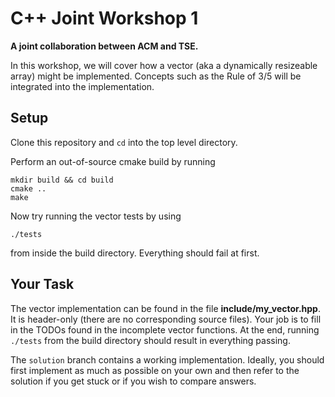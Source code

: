 # C++ Joint Workshop 1 

**A joint collaboration between ACM and TSE.**

In this workshop, we will cover how a vector (aka
a dynamically resizeable array) might be implemented. 
Concepts such as the Rule of 3/5 will be integrated
into the implementation. 

## Setup

Clone this repository and `cd` into the top level directory.

Perform an out-of-source cmake build by running
```
mkdir build && cd build
cmake ..
make
```

Now try running the vector tests by using

```
./tests
```

from inside the build directory. Everything should fail at first.

## Your Task

The vector implementation can be found in the file **include/my_vector.hpp**.
It is header-only (there are no corresponding source files). Your job
is to fill in the TODOs found in the incomplete vector functions. At
the end, running `./tests` from the build directory should result in
everything passing.

The `solution` branch contains a working implementation. Ideally, you
should first implement as much as possible on your own and then
refer to the solution if you get stuck or if you wish to compare answers.
